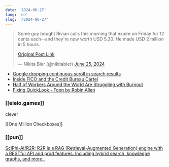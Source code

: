 ```yaml
---
date: '2024-06-27'
lang: 'en'
slug: '/2024-06-27'
---
```


<blockquote class="twitter-tweet">

Some guy bought Rivian calls this morning that expire on Friday for 12 cents each--and they&#39;re now worth USD 5.30. He made USD 2 million in 5 hours.

[Original Post Link](https://t.co/OWUGaWAPHT)

&mdash; Nikita Bier (@nikitabier) [June 25, 2024](https://twitter.com/nikitabier/status/1805717030643097643?ref_src=twsrc%5Etfw)

</blockquote>

- [Google dropping continuous scroll in search results](https://searchengineland.com/google-dropping-continuous-scroll-in-search-results-443529)
- [Inside FICO and the Credit Bureau Cartel](https://www.thebignewsletter.com/p/inside-fico-and-the-credit-bureau)
- [Half of Workers Around the World Are Struggling with Burnout](https://www.bcg.com/press/11june2024-half-of-workers-around-the-world-struggling-with-burnout)
- [Fixing QuickLook - Foon by Robin Allen](https://foon.uk/fixing-quicklook/)

### [[eieio.games]]

clever

[[One Million Checkboxes]]

### [[pun]]

[SciPhi-AI/R2R: R2R is a RAG (Retrieval-Augmented Generation) engine with a RESTful API and prod features. Including hybrid search, knowledge graphs, and more..](https://github.com/SciPhi-AI/R2R)
